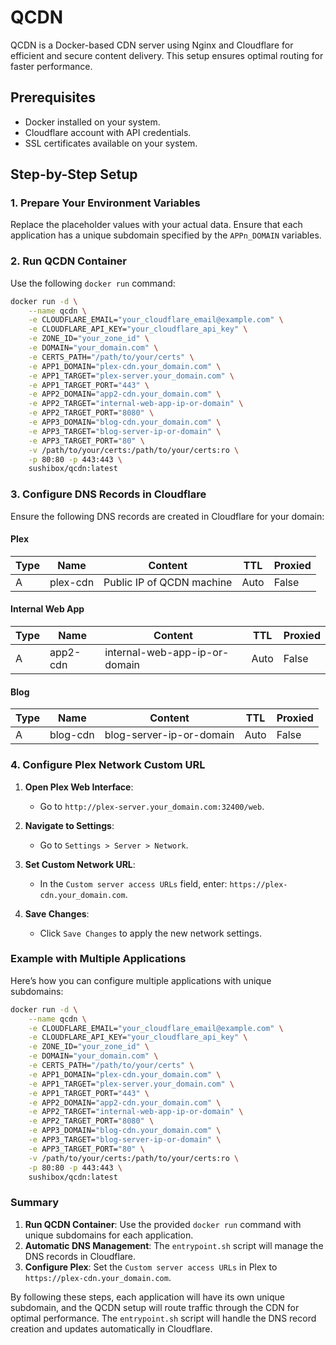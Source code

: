 # QCDN

QCDN is a Docker-based CDN server using Nginx and Cloudflare for efficient and secure content delivery. This setup ensures optimal routing for faster performance.

## Prerequisites

- Docker installed on your system.
- Cloudflare account with API credentials.
- SSL certificates available on your system.

## Step-by-Step Setup

### 1. Prepare Your Environment Variables

Replace the placeholder values with your actual data. Ensure that each application has a unique subdomain specified by the `APPn_DOMAIN` variables.

### 2. Run QCDN Container

Use the following `docker run` command:

```sh
docker run -d \
    --name qcdn \
    -e CLOUDFLARE_EMAIL="your_cloudflare_email@example.com" \
    -e CLOUDFLARE_API_KEY="your_cloudflare_api_key" \
    -e ZONE_ID="your_zone_id" \
    -e DOMAIN="your_domain.com" \
    -e CERTS_PATH="/path/to/your/certs" \
    -e APP1_DOMAIN="plex-cdn.your_domain.com" \
    -e APP1_TARGET="plex-server.your_domain.com" \
    -e APP1_TARGET_PORT="443" \
    -e APP2_DOMAIN="app2-cdn.your_domain.com" \
    -e APP2_TARGET="internal-web-app-ip-or-domain" \
    -e APP2_TARGET_PORT="8080" \
    -e APP3_DOMAIN="blog-cdn.your_domain.com" \
    -e APP3_TARGET="blog-server-ip-or-domain" \
    -e APP3_TARGET_PORT="80" \
    -v /path/to/your/certs:/path/to/your/certs:ro \
    -p 80:80 -p 443:443 \
    sushibox/qcdn:latest
```
### 3. Configure DNS Records in Cloudflare

Ensure the following DNS records are created in Cloudflare for your domain:

#### Plex

| Type | Name                 | Content                        | TTL  | Proxied |
|------|----------------------|--------------------------------|------|---------|
| A    | plex-cdn             | Public IP of QCDN machine      | Auto | False   |

#### Internal Web App

| Type | Name                 | Content                         | TTL  | Proxied |
|------|----------------------|---------------------------------|------|---------|
| A    | app2-cdn             | internal-web-app-ip-or-domain   | Auto | False   |

#### Blog

| Type | Name                 | Content                         | TTL  | Proxied |
|------|----------------------|---------------------------------|------|---------|
| A    | blog-cdn             | blog-server-ip-or-domain        | Auto | False   |

### 4. Configure Plex Network Custom URL

1. **Open Plex Web Interface**:
    - Go to `http://plex-server.your_domain.com:32400/web`.

2. **Navigate to Settings**:
    - Go to `Settings > Server > Network`.

3. **Set Custom Network URL**:
    - In the `Custom server access URLs` field, enter: `https://plex-cdn.your_domain.com`.

4. **Save Changes**:
    - Click `Save Changes` to apply the new network settings.

### Example with Multiple Applications

Here’s how you can configure multiple applications with unique subdomains:

```sh
docker run -d \
    --name qcdn \
    -e CLOUDFLARE_EMAIL="your_cloudflare_email@example.com" \
    -e CLOUDFLARE_API_KEY="your_cloudflare_api_key" \
    -e ZONE_ID="your_zone_id" \
    -e DOMAIN="your_domain.com" \
    -e CERTS_PATH="/path/to/your/certs" \
    -e APP1_DOMAIN="plex-cdn.your_domain.com" \
    -e APP1_TARGET="plex-server.your_domain.com" \
    -e APP1_TARGET_PORT="443" \
    -e APP2_DOMAIN="app2-cdn.your_domain.com" \
    -e APP2_TARGET="internal-web-app-ip-or-domain" \
    -e APP2_TARGET_PORT="8080" \
    -e APP3_DOMAIN="blog-cdn.your_domain.com" \
    -e APP3_TARGET="blog-server-ip-or-domain" \
    -e APP3_TARGET_PORT="80" \
    -v /path/to/your/certs:/path/to/your/certs:ro \
    -p 80:80 -p 443:443 \
    sushibox/qcdn:latest
```
### Summary

1. **Run QCDN Container**: Use the provided `docker run` command with unique subdomains for each application.
2. **Automatic DNS Management**: The `entrypoint.sh` script will manage the DNS records in Cloudflare.
3. **Configure Plex**: Set the `Custom server access URLs` in Plex to `https://plex-cdn.your_domain.com`.

By following these steps, each application will have its own unique subdomain, and the QCDN setup will route traffic through the CDN for optimal performance. The `entrypoint.sh` script will handle the DNS record creation and updates automatically in Cloudflare.


